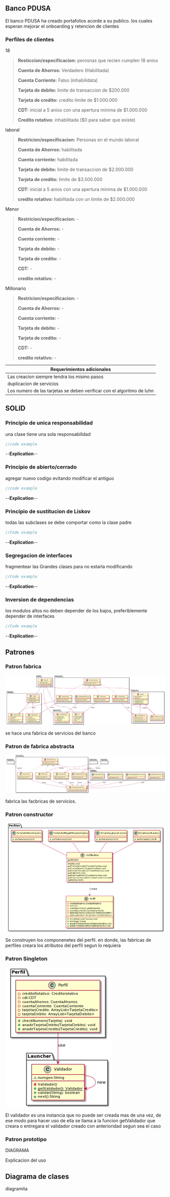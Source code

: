 ## Banco PDUSA

El banco PDUSA ha creado portafolios acorde a su publico. los cuales esperan mejorar el onboarding y retencion de clientes

### Perfiles de clientes

18

> **Resticcion/especificacion:** perosnas que recien cumplen 18 anios
>
> **Cuenta de Ahorros:** Verdadero (Habilitada)
>
> **Cuenta Corriente:** Falso (inhabilidata)
>
> **Tarjeta de debito:** limite de transaccion de $200.000
>
> **Tarjeta de credito:** credito limite de $1.000.000
>
> **CDT:** inicial a 5 anios con una apertura minima de $1.000.000
>
> **Credito rotativo:** inhabilitada ($0 para saber que existe)


laboral


> **Restricion/especificacion:** Personas en el mundo laboral
>
> **Cuenta de Ahorros:** habilitada
>
> **Cuenta corriente:** habilitada
>
> **Tarjeta de debito:** limite de transaccion de $2.000.000
>
> **Tarjeta de credito:** limite de $3.500.000
>
> **CDT:** inicial a 5 anios con una apertura minima de $1.000.000
>
> **credito rotativo:** habilitada con un limite de $2.000.000


Menor


> **Restricion/especificacion:** -
>
> **Cuenta de Ahorros:** -
>
> **Cuenta corriente:** -
>
> **Tarjeta de debito:** -
>
> **Tarjeta de credito:** -
>
> **CDT:** -
>
> **credito rotativo:** -


Millonario


> **Restricion/especificacion:** -
>
> **Cuenta de Ahorros:** -
>
> **Cuenta corriente:** -
>
> **Tarjeta de debito:** -
>
> **Tarjeta de credito:** -
>
> **CDT:** -
>
> **credito rotativo:** -


|**Requerimientos adicionales**|
|---|
|Las creacion siempre tendra los mismo pasos|
|duplicacion de servicios|
|Los numero de las tarjetas se deben verificar con el algoritmo de luhn|

## SOLID

### Principio de unica responsabilidad 

una clase tiene una sola responsabilidad

```java
//code example
```

--**Explication**--

### Principio de abierto/cerrado

agregar nuevo codigo evitando modificar el antiguo

```java
//code example
```

--**Explication**--

### Principio de sustitucion de Liskov

todas las subclases se debe comportar como la clase padre

```java
//Code example
```

--**Explication**--

### Segregacion de interfaces

fragmentear las Grandes clases para no estarla modificando

```java
//Code example
```

--**Explication**--

### Inversion de dependencias

los modulos altos no deben depender de los bajos, preferiblemente depender de interfaces

```java
//Code example
```

--**Explication**--

## Patrones

### Patron fabrica

![](./etc/Factory.umr.png)

se hace una fabrica de servicios del banco

### Patron de fabrica abstracta

![](./etc/Abstract.umr.png)

fabrica las facbricas de servicios.

### Patron constructor

![](./etc/Builder.umr.png)

Se construyen los componenetes del perfil. en donde, las fabricas de perfiles creara los atributos del perfil segun lo requiera

### Patron Singleton

![](./etc/Singleton.umr.png)

El validador es una instancia que no puede ser creada mas de una vez, de ese modo para hacer uso de ella se llama a la funcion getValidador que creara o entregara el validador creado con anterioridad segun sea el caso

### Patron prototipo

DIAGRAMA

Explicacion del uso

## Diagrama de clases

diagramita
